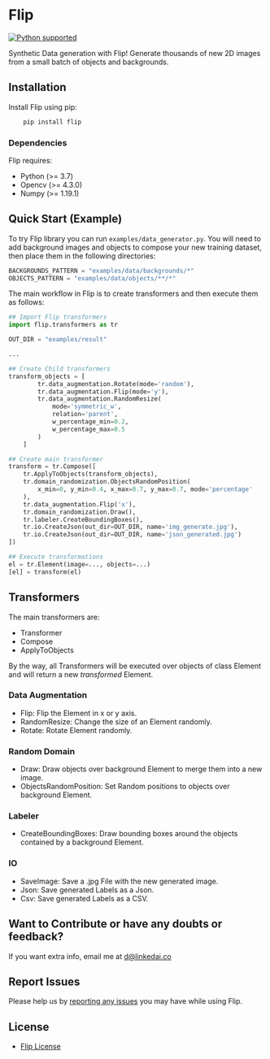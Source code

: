 # Flip

<p align="left">
  <a href="https://www.python.org/downloads/"><img src="https://img.shields.io/badge/python-3.7|%203.8-brightgreen.svg" alt="Python supported"></a>
</p>

Synthetic Data generation with Flip! Generate thousands of new 2D images from a small batch of objects and backgrounds.

## Installation

Install Flip using pip:

```bash
    pip install flip
```

### Dependencies

Flip requires:
- Python (>= 3.7)
- Opencv (>= 4.3.0)
- Numpy (>= 1.19.1)

## Quick Start (Example)

To try Flip library you can run ```examples/data_generator.py```. 
You will need to add background images and objects to compose your new training dataset, then
place them in the following directories:
```python
BACKGROUNDS_PATTERN = "examples/data/backgrounds/*"
OBJECTS_PATTERN = "examples/data/objects/**/*"
```

The main workflow in Flip is to create transformers and then execute them as follows: 

```python
## Import Flip transformers
import flip.transformers as tr

OUT_DIR = "examples/result"

...

## Create Child transformers
transform_objects = [
        tr.data_augmentation.Rotate(mode='random'),
        tr.data_augmentation.Flip(mode='y'),
        tr.data_augmentation.RandomResize(
            mode='symmetric_w',
            relation='parent',
            w_percentage_min=0.2,
            w_percentage_max=0.5
        )
    ]

## Create main transformer
transform = tr.Compose([
    tr.ApplyToObjects(transform_objects),
    tr.domain_randomization.ObjectsRandomPosition(
        x_min=0, y_min=0.4, x_max=0.7, y_max=0.7, mode='percentage'
    ),
    tr.data_augmentation.Flip('x'),
    tr.domain_randomization.Draw(),
    tr.labeler.CreateBoundingBoxes(),
    tr.io.CreateJson(out_dir=OUT_DIR, name='img_generate.jpg'),
    tr.io.CreateJson(out_dir=OUT_DIR, name='json_generated.jpg')
])

## Execute transformations
el = tr.Element(image=..., objects=...)
[el] = transform(el)
```

## Transformers 

The main transformers are:

- Transformer
- Compose
- ApplyToObjects

By the way, all Transformers will be executed over objects of class Element and will return a new _transformed_ Element.

### Data Augmentation

- Flip: Flip the Element in x or y axis.
- RandomResize: Change the size of an Element randomly.
- Rotate: Rotate Element randomly.

### Random Domain

- Draw: Draw objects over background Element to merge them into a new image.
- ObjectsRandomPosition: Set Random positions to objects over background Element.

### Labeler

- CreateBoundingBoxes: Draw bounding boxes around the objects contained by a background Element.

### IO

- SaveImage: Save a .jpg File with the new generated image.
- Json: Save generated Labels as a Json.
- Csv: Save generated Labels as a CSV.


## Want to Contribute or have any doubts or feedback?

If you want extra info, email me at d@linkedai.co

## Report Issues

Please help us by [reporting any issues](https://github.com/linkedai/flip/issues/new/choose) you may have while using Flip.

## License

* [Flip License](https://github.com/linkedai/flip/blob/master/LICENSE)
